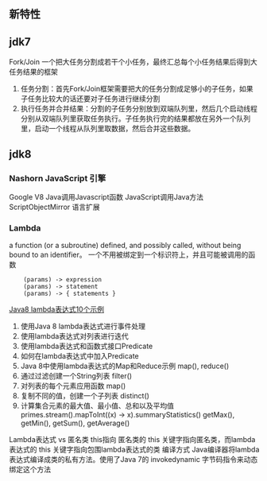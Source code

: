 ## 新特性

## jdk7
Fork/Join
一个把大任务分割成若干个小任务，最终汇总每个小任务结果后得到大任务结果的框架
1.	任务分割：首先Fork/Join框架需要把大的任务分割成足够小的子任务，如果子任务比较大的话还要对子任务进行继续分割
2.	执行任务并合并结果：分割的子任务分别放到双端队列里，然后几个启动线程分别从双端队列里获取任务执行。子任务执行完的结果都放在另外一个队列里，启动一个线程从队列里取数据，然后合并这些数据。

## jdk8
### Nashorn JavaScript 引擎
Google V8
Java调用Javascript函数
JavaScript调用Java方法
ScriptObjectMirror
语言扩展

### Lambda
a function (or a subroutine) defined, and possibly called, without being bound to an identifier。
一个不用被绑定到一个标识符上，并且可能被调用的函数
	
```
	(params) -> expression
	(params) -> statement
	(params) -> { statements }
```
	
[Java8 lambda表达式10个示例](http://www.importnew.com/16436.html "title") 

1.	使用Java 8 lambda表达式进行事件处理
2.	使用lambda表达式对列表进行迭代
3.	使用lambda表达式和函数式接口Predicate
4.	如何在lambda表达式中加入Predicate
5.	Java 8中使用lambda表达式的Map和Reduce示例 map(), reduce()
6.	 通过过滤创建一个String列表 filter()
7.	对列表的每个元素应用函数 map()
8.	复制不同的值，创建一个子列表 distinct()
9.	计算集合元素的最大值、最小值、总和以及平均值 primes.stream().mapToInt((x) -> x).summaryStatistics()  getMax(), getMin(), getSum(), getAverage()

Lambda表达式 vs 匿名类
this指向		匿名类的 this 关键字指向匿名类，而lambda表达式的 this 关键字指向包围lambda表达式的类
编译方式		Java编译器将lambda表达式编译成类的私有方法。使用了Java 7的 invokedynamic 字节码指令来动态绑定这个方法